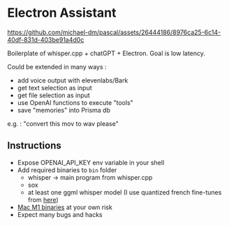 # Electron Assistant

https://github.com/michael-dm/pascal/assets/26444186/8976ca25-6c14-40df-831d-403be91a4d0c

Boilerplate of whisper.cpp + chatGPT + Electron.
Goal is low latency.

Could be extended in many ways :
- add voice output with elevenlabs/Bark
- get text selection as input
- get file selection as input
- use OpenAI functions to execute "tools"
- save "memories" into Prisma db

e.g. : "convert this mov to wav please"

## Instructions

- Expose OPENAI_API_KEY env variable in your shell
- Add required binaries to `bin` folder
  - whisper -> main program from whisper.cpp
  - sox
  - at least one ggml whisper model (I use quantized french fine-tunes from [here](https://huggingface.co/bofenghuang/whisper-medium-cv11-french/tree/main))
- [Mac M1 binaries](https://www.dropbox.com/sh/ncxavljogsb6xch/AACzK0t2zWpZTT0EahDWDz-0a?dl=0) at your own risk
- Expect many bugs and hacks
